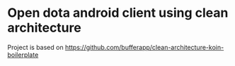 # Open dota android client using clean architecture

Project is based on https://github.com/bufferapp/clean-architecture-koin-boilerplate
